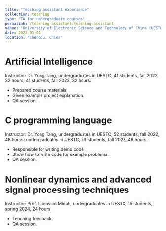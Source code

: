 ```yaml
---
title: "Teaching assistant experience"
collection: teaching
type: "TA for undergraduate courses"
permalink: /teaching-assistant/teaching-assistant
venue: "University of Electronic Science and Technology of China (UESTC)"
date: 2023-01-01
location: "Chengdu, China"
---
```


Artificial Intelligence
======
Instructor: Dr. Yong Tang, undergraduates in UESTC, 41 students, fall 2022, 32 hours; 41 students, fall 2023, 32 hours.
- Prepared course materials.
- Given example project explanation.
- QA session.

C programming language
======
Instructor: Dr. Yong Tang, undergraduates in UESTC, 52 students, fall 2022, 48 hours; undergraduates in UESTC, 53 students, fall 2023, 48 hours.
- Responsible for writing demo code.
- Show how to write code for example problems.
- QA session.

Nonlinear dynamics and advanced signal processing techniques
======
Instructor: Prof. Ludovico Minati, undergraduates in UESTC, 15 students, spring 2024, 24 hours.
- Teaching feedback.
- QA session.
